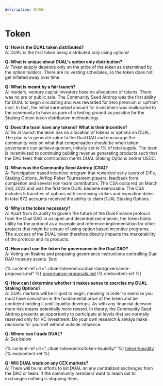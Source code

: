 ```yaml
---
description: $DUAL
---
```


# Token

**Q: How is the DUAL token distributed?**\
A: DUAL is the first token being distributed only using options!

**Q: What is unique about DUAL's option only distribution?**\
A: Token supply depends only on the price of the token as determined by the option holders. There are no vesting schedules, so the token does not get inflated away over time.

**Q: What is meant by a fair launch?**\
A: Insiders, venture capital investors have no allocations of tokens. There was no pre or public sale. The Community Seed Airdrop was the first ability for DUAL to begin circulating and was rewarded for zero premium or upfront cost. In fact, the initial earmarked amount for investment was reallocated to the community to have as pure of a testing ground as possible for the Staking Option token distribution methodology.

**Q: Does the team have any tokens? What is their incentive?**\
A: No at launch the team has no allocation of tokens or options on DUAL. The plan is to generate value to the Dual DAO and encourage the community vote on what that compensation should be when token governance can achieve quorum, initially set to 1% of total supply. The team is incentivized to continuing building revenue generating products such that the DAO feels their contribution merits DUAL Staking Options and/or USDC.

**Q: What was the Community Seed Airdrop (CSA)?**\
A: Participation based incentive program that rewarded early users of DIPs, Staking Options, Airflop Poker Tournament players, feedback form completion and several non-team contributors. The CSA occurred on March 2nd, 2023 and was the first time DUAL became exercisable. The CSA includes 5 tranches of options with increasing strikes and expiration dates. In total 872 accounts received the ability to claim DUAL Staking Options.&#x20;

**Q: Why is the token necessary?**\
A: Apart from its ability to govern the future of the Dual Finance protocol from the Dual DAO in an open and decentralized manner, the token holds utility for the protocol as a example and reference implementation for other projects that might be unsure of using option based incentive programs. The success of the DUAL token therefore directly impacts the marketability of the protocol and its products.

**Q: How can I use the token for governance in the Dual DAO?**\
A: Voting on Realms and proposing governance instructions controlling Dual DAO treasury assets. See:

{% content-ref url="../dual-tokenomics/dual-dao/governance-proposals.md" %}
[governance-proposals.md](../dual-tokenomics/dual-dao/governance-proposals.md)
{% endcontent-ref %}

**Q: How can I determine whether it makes sense to exercise my DUAL Staking Options?**\
A: DUAL markets will be illiquid to begin, meaning in order to exercise you must have conviction in the fundamental price of the token and be confident holding it until liquidity develops. As with any financial decision more risk means potentially more reward. In theory, the Community Seed Airdrop presents an opportunity to participate at levels that are normally reserved only for VC investment. Do your own research & always make decisions for yourself without outside influence.

**Q: Where can I trade DUAL?**\
A: See below

{% content-ref url="../dual-tokenomics/token-liquidity/" %}
[token-liquidity](../dual-tokenomics/token-liquidity/)
{% endcontent-ref %}

**Q: Will DUAL trade on any CEX markets?**\
A: There will be no efforts to list DUAL on any centralized exchanges from the DAO or team. If the community members want to reach out to exchanges nothing is stopping them.
